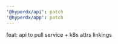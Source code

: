 ```yaml
---
'@hyperdx/api': patch
'@hyperdx/app': patch
---
```


feat: api to pull service + k8s attrs linkings
